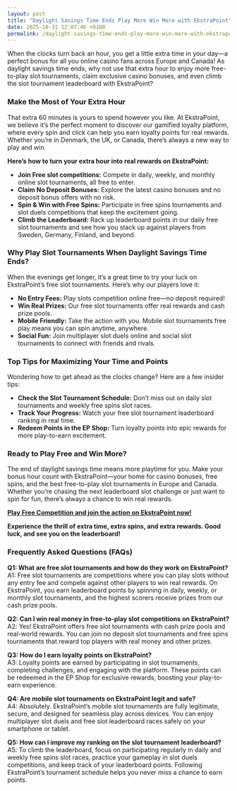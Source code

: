```yaml
---
layout: post
title: "Daylight Savings Time Ends Play More Win More with EkstraPoint"
date: 2025-10-31 12:07:46 +0100
permalink: /daylight-savings-time-ends-play-more-win-more-with-ekstrapoint/
---
```

When the clocks turn back an hour, you get a little extra time in your day—a perfect bonus for all you online casino fans across Europe and Canada! As daylight savings time ends, why not use that extra hour to enjoy more free-to-play slot tournaments, claim exclusive casino bonuses, and even climb the slot tournament leaderboard with EkstraPoint?

### Make the Most of Your Extra Hour

That extra 60 minutes is yours to spend however you like. At EkstraPoint, we believe it’s the perfect moment to discover our gamified loyalty platform, where every spin and click can help you earn loyalty points for real rewards. Whether you’re in Denmark, the UK, or Canada, there’s always a new way to play and win.

**Here’s how to turn your extra hour into real rewards on EkstraPoint:**

- **Join Free slot competitions:** Compete in daily, weekly, and monthly online slot tournaments, all free to enter.
- **Claim No Deposit Bonuses:** Explore the latest casino bonuses and no deposit bonus offers with no risk.
- **Spin & Win with Free Spins:** Participate in free spins tournaments and slot duels competitions that keep the excitement going.
- **Climb the Leaderboard:** Rack up leaderboard points in our daily free slot tournaments and see how you stack up against players from Sweden, Germany, Finland, and beyond.

### Why Play Slot Tournaments When Daylight Savings Time Ends?

When the evenings get longer, it’s a great time to try your luck on EkstraPoint’s free slot tournaments. Here’s why our players love it:

- **No Entry Fees:** Play slots competition online free—no deposit required!
- **Win Real Prizes:** Our free slot tournaments offer real rewards and cash prize pools.
- **Mobile Friendly:** Take the action with you. Mobile slot tournaments free play means you can spin anytime, anywhere.
- **Social Fun:** Join multiplayer slot duels online and social slot tournaments to connect with friends and rivals.

### Top Tips for Maximizing Your Time and Points

Wondering how to get ahead as the clocks change? Here are a few insider tips:

- **Check the Slot Tournament Schedule:** Don’t miss out on daily slot tournaments and weekly free spins slot races.
- **Track Your Progress:** Watch your free slot tournament leaderboard ranking in real time.
- **Redeem Points in the EP Shop:** Turn loyalty points into epic rewards for more play-to-earn excitement.

### Ready to Play Free and Win More?

The end of daylight savings time means more playtime for you. Make your bonus hour count with EkstraPoint—your home for casino bonuses, free spins, and the best free-to-play slot tournaments in Europe and Canada. Whether you’re chasing the next leaderboard slot challenge or just want to spin for fun, there’s always a chance to win real rewards.

[**Play Free Competition and join the action on EkstraPoint now!**](https://ekstrapoint.com/competitions)

**Experience the thrill of extra time, extra spins, and extra rewards. Good luck, and see you on the leaderboard!**

### Frequently Asked Questions (FAQs)

**Q1: What are free slot tournaments and how do they work on EkstraPoint?**  
A1: Free slot tournaments are competitions where you can play slots without any entry fee and compete against other players to win real rewards. On EkstraPoint, you earn leaderboard points by spinning in daily, weekly, or monthly slot tournaments, and the highest scorers receive prizes from our cash prize pools.

**Q2: Can I win real money in free-to-play slot competitions on EkstraPoint?**  
A2: Yes! EkstraPoint offers free slot tournaments with cash prize pools and real-world rewards. You can join no deposit slot tournaments and free spins tournaments that reward top players with real money and other prizes.

**Q3: How do I earn loyalty points on EkstraPoint?**  
A3: Loyalty points are earned by participating in slot tournaments, completing challenges, and engaging with the platform. These points can be redeemed in the EP Shop for exclusive rewards, boosting your play-to-earn experience.

**Q4: Are mobile slot tournaments on EkstraPoint legit and safe?**  
A4: Absolutely. EkstraPoint’s mobile slot tournaments are fully legitimate, secure, and designed for seamless play across devices. You can enjoy multiplayer slot duels and free slot leaderboard races safely on your smartphone or tablet.

**Q5: How can I improve my ranking on the slot tournament leaderboard?**  
A5: To climb the leaderboard, focus on participating regularly in daily and weekly free spins slot races, practice your gameplay in slot duels competitions, and keep track of your leaderboard points. Following EkstraPoint’s tournament schedule helps you never miss a chance to earn points.

<script type="application/ld+json">
{
  "@context": "https://schema.org",
  "@type": "BlogPosting",
  "headline": "Daylight Savings Time Ends Play More Win More with EkstraPoint",
  "description": "Use the extra hour from daylight savings time ending to play free-to-play slot tournaments, claim casino bonuses, and climb the leaderboard with EkstraPoint’s gamified loyalty platform across Europe and Canada.",
  "author": {
    "@type": "Person",
    "name": "EkstraPoint"
  },
  "publisher": {
    "@type": "Person",
    "name": "EkstraPoint"
  },
  "datePublished": "2024-03-31",
  "mainEntityOfPage": {
    "@type": "WebPage",
    "@id": "https://ekstrapoint.com/blog/daylight-savings-time-ends-play-more-win-more"
  },
  "keywords": "casino bonus, no deposit bonus, free spins, online casino reviews, Ekstrapoint, free to play, free slot tournaments, free slots tournaments, slot competitions, online slot tournaments, free-to-play slot tournaments, slot tournament leaderboard, daily slot tournaments, weekly slot tournaments, monthly slot tournaments, no deposit slot tournament, live slot tournaments, social slot tournaments, free spins tournaments, slot duels competition, leaderboard slot challenge, free slot tournaments win real money, daily free spins tournament, multiplayer slot duels online, free casino slot competitions no entry fee, mobile slot tournaments free play, free slot leaderboard races, loyalty points, play-to-earn, EP shop, slot tournament cash prize pool"
}
</script>

<script type="application/ld+json">
{
  "@context": "https://schema.org",
  "@type": "FAQPage",
  "mainEntity": [
    {
      "@type": "Question",
      "name": "What are free slot tournaments and how do they work on EkstraPoint?",
      "acceptedAnswer": {
        "@type": "Answer",
        "text": "Free slot tournaments are competitions where you can play slots without any entry fee and compete against other players to win real rewards. On EkstraPoint, you earn leaderboard points by spinning in daily, weekly, or monthly slot tournaments, and the highest scorers receive prizes from our cash prize pools."
      }
    },
    {
      "@type": "Question",
      "name": "Can I win real money in free-to-play slot competitions on EkstraPoint?",
      "acceptedAnswer": {
        "@type": "Answer",
        "text": "Yes! EkstraPoint offers free slot tournaments with cash prize pools and real-world rewards. You can join no deposit slot tournaments and free spins tournaments that reward top players with real money and other prizes."
      }
    },
    {
      "@type": "Question",
      "name": "How do I earn loyalty points on EkstraPoint?",
      "acceptedAnswer": {
        "@type": "Answer",
        "text": "Loyalty points are earned by participating in slot tournaments, completing challenges, and engaging with the platform. These points can be redeemed in the EP Shop for exclusive rewards, boosting your play-to-earn experience."
      }
    },
    {
      "@type": "Question",
      "name": "Are mobile slot tournaments on EkstraPoint legit and safe?",
      "acceptedAnswer": {
        "@type": "Answer",
        "text": "Absolutely. EkstraPoint’s mobile slot tournaments are fully legitimate, secure, and designed for seamless play across devices. You can enjoy multiplayer slot duels and free slot leaderboard races safely on your smartphone or tablet."
      }
    },
    {
      "@type": "Question",
      "name": "How can I improve my ranking on the slot tournament leaderboard?",
      "acceptedAnswer": {
        "@type": "Answer",
        "text": "To climb the leaderboard, focus on participating regularly in daily and weekly free spins slot races, practice your gameplay in slot duels competitions, and keep track of your leaderboard points. Following EkstraPoint’s tournament schedule helps you never miss a chance to earn points."
      }
    }
  ]
}
</script>